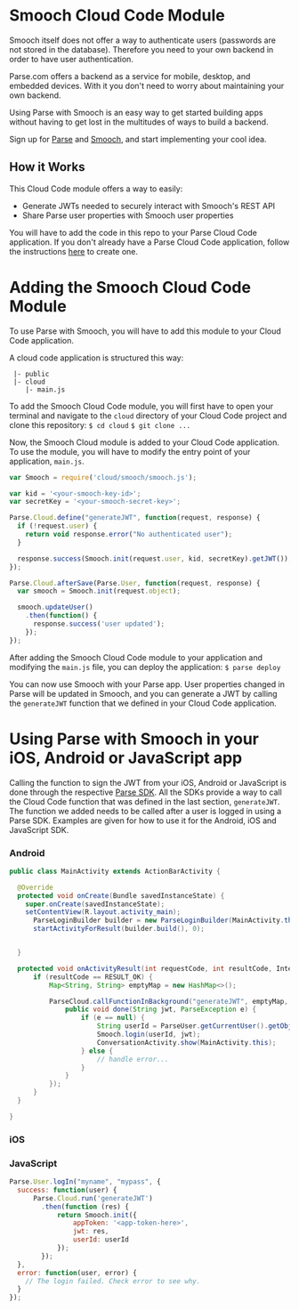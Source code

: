 # Smooch Cloud Code Module

Smooch itself does not offer a way to authenticate users (passwords are not stored in the database). Therefore you need to your own backend in order to have user authentication.

Parse.com offers a backend as a service for mobile, desktop, and embedded devices. With it you don't need to worry about maintaining your own backend.

Using Parse with Smooch is an easy way to get started building apps without having to get lost in the multitudes of ways to build a backend.

Sign up for [Parse](parse.com) and [Smooch](smooch.io), and start implementing your cool idea.

## How it Works
This Cloud Code module offers a way to easily:
- Generate JWTs needed to securely interact with Smooch's REST API
- Share Parse user properties with Smooch user properties

You will have to add the code in this repo to your Parse Cloud Code application. If you don't already have a Parse Cloud Code  application, follow the instructions [here](https://parse.com/docs/cloudcode/guide#command-line) to create one.

# Adding the Smooch Cloud Code Module

To use Parse with Smooch, you will have to add this module to your Cloud Code application.

A cloud code application is structured this way:
```
 |- public
 |- cloud
    |- main.js
```

To add the Smooch Cloud Code module, you will first have to open your terminal and navigate to the `cloud` directory of your Cloud Code project and clone this repository:
`$ cd cloud`
`$ git clone ...`

Now, the Smooch Cloud module is added to your Cloud Code application. To use the module, you will have to modify the entry point of your application, `main.js`.

```javascript
var Smooch = require('cloud/smooch/smooch.js');

var kid = '<your-smooch-key-id>';
var secretKey = '<your-smooch-secret-key>';

Parse.Cloud.define("generateJWT", function(request, response) {
  if (!request.user) {
    return void response.error("No authenticated user");
  }

  response.success(Smooch.init(request.user, kid, secretKey).getJWT());
});

Parse.Cloud.afterSave(Parse.User, function(request, response) {
  var smooch = Smooch.init(request.object);

  smooch.updateUser()
    .then(function() {
      response.success('user updated');
    });
});
```

After adding the Smooch Cloud Code module to your application and modifying the `main.js` file, you can deploy the application:
`$ parse deploy`

You can now use Smooch with your Parse app. User properties changed in Parse will be updated in Smooch, and you can generate a JWT by calling the `generateJWT` function that we defined in your Cloud Code application.

# Using Parse with Smooch in your iOS, Android or JavaScript app

Calling the function to sign the JWT from your iOS, Android or JavaScript is done through the respective [Parse SDK](https://parse.com/docs). All the SDKs provide a way to call the Cloud Code function that was defined in the last section, `generateJWT`. The function we added needs to be called after a user is logged in using a Parse SDK. Examples are given for how to use it for the Android, iOS and JavaScript SDK.

### Android

```java
public class MainActivity extends ActionBarActivity {

  @Override
  protected void onCreate(Bundle savedInstanceState) {
    super.onCreate(savedInstanceState);
    setContentView(R.layout.activity_main);
      ParseLoginBuilder builder = new ParseLoginBuilder(MainActivity.this);
      startActivityForResult(builder.build(), 0);


  }

  protected void onActivityResult(int requestCode, int resultCode, Intent data) {
	  if (resultCode == RESULT_OK) {
		  Map<String, String> emptyMap = new HashMap<>();

		  ParseCloud.callFunctionInBackground("generateJWT", emptyMap, new FunctionCallback<String>() {
			  public void done(String jwt, ParseException e) {
				  if (e == null) {
					  String userId = ParseUser.getCurrentUser().getObjectId();
					  Smooch.login(userId, jwt);
					  ConversationActivity.show(MainActivity.this);
				  } else {
					  // handle error...
				  }
			  }
		  });
	  }
  }

}

```

### iOS



### JavaScript

```javascript
Parse.User.logIn("myname", "mypass", {
  success: function(user) {
	  Parse.Cloud.run('generateJWT')
	  	.then(function (res) {
			return Smooch.init({
				appToken: '<app-token-here>',
				jwt: res,
				userId: userId
			});
		});
  },
  error: function(user, error) {
    // The login failed. Check error to see why.
  }
});

```
